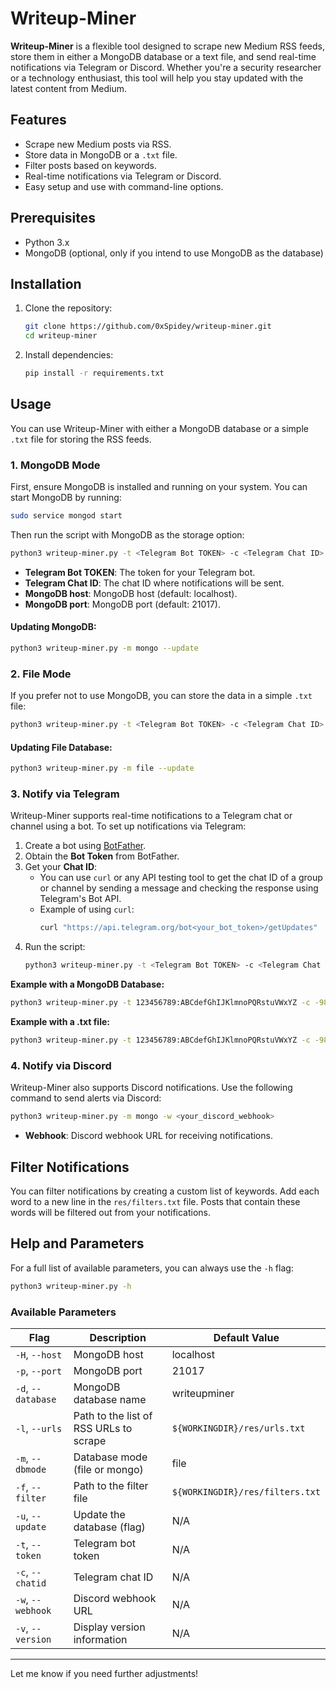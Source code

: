 # Writeup-Miner

**Writeup-Miner** is a flexible tool designed to scrape new Medium RSS feeds, store them in either a MongoDB database or a text file, and send real-time notifications via Telegram or Discord. Whether you're a security researcher or a technology enthusiast, this tool will help you stay updated with the latest content from Medium.

## Features

- Scrape new Medium posts via RSS.
- Store data in MongoDB or a `.txt` file.
- Filter posts based on keywords.
- Real-time notifications via Telegram or Discord.
- Easy setup and use with command-line options.

## Prerequisites

- Python 3.x
- MongoDB (optional, only if you intend to use MongoDB as the database)

## Installation

1. Clone the repository:
   ```bash
   git clone https://github.com/0xSpidey/writeup-miner.git
   cd writeup-miner
   ```

2. Install dependencies:
   ```bash
   pip install -r requirements.txt
   ```

## Usage

You can use Writeup-Miner with either a MongoDB database or a simple `.txt` file for storing the RSS feeds.

### 1. MongoDB Mode

First, ensure MongoDB is installed and running on your system. You can start MongoDB by running:
```bash
sudo service mongod start
```

Then run the script with MongoDB as the storage option:
```bash
python3 writeup-miner.py -t <Telegram Bot TOKEN> -c <Telegram Chat ID> -H <MongoDB host> -p <MongoDB port> -m mongo
```

- **Telegram Bot TOKEN**: The token for your Telegram bot.
- **Telegram Chat ID**: The chat ID where notifications will be sent.
- **MongoDB host**: MongoDB host (default: localhost).
- **MongoDB port**: MongoDB port (default: 21017).

#### Updating MongoDB:
```bash
python3 writeup-miner.py -m mongo --update
```

### 2. File Mode

If you prefer not to use MongoDB, you can store the data in a simple `.txt` file:
```bash
python3 writeup-miner.py -t <Telegram Bot TOKEN> -c <Telegram Chat ID> -m file
```

#### Updating File Database:
```bash
python3 writeup-miner.py -m file --update
```

### 3. Notify via Telegram

Writeup-Miner supports real-time notifications to a Telegram chat or channel using a bot. To set up notifications via Telegram:

1. Create a bot using [BotFather](https://core.telegram.org/bots#botfather).
2. Obtain the **Bot Token** from BotFather.
3. Get your **Chat ID**:
   - You can use `curl` or any API testing tool to get the chat ID of a group or channel by sending a message and checking the response using Telegram's Bot API.
   - Example of using `curl`:
     ```bash
     curl "https://api.telegram.org/bot<your_bot_token>/getUpdates"
     ```
4. Run the script:
   ```bash
   python3 writeup-miner.py -t <Telegram Bot TOKEN> -c <Telegram Chat ID> -m mongo
   ```

**Example with a MongoDB Database:**
```bash
python3 writeup-miner.py -t 123456789:ABCdefGhIJKlmnoPQRstuVWxYZ -c -987654321 -m mongo
```

**Example with a .txt file:**
```bash
python3 writeup-miner.py -t 123456789:ABCdefGhIJKlmnoPQRstuVWxYZ -c -987654321 -m file
```

### 4. Notify via Discord

Writeup-Miner also supports Discord notifications. Use the following command to send alerts via Discord:
```bash
python3 writeup-miner.py -m mongo -w <your_discord_webhook>
```

- **Webhook**: Discord webhook URL for receiving notifications.

## Filter Notifications

You can filter notifications by creating a custom list of keywords. Add each word to a new line in the `res/filters.txt` file. Posts that contain these words will be filtered out from your notifications.

## Help and Parameters

For a full list of available parameters, you can always use the `-h` flag:
```bash
python3 writeup-miner.py -h
```

### Available Parameters

| Flag               | Description                                           | Default Value                                 |
|--------------------|-------------------------------------------------------|-----------------------------------------------|
| `-H`, `--host`      | MongoDB host                                          | localhost                                     |
| `-p`, `--port`      | MongoDB port                                          | 21017                                         |
| `-d`, `--database`  | MongoDB database name                                 | writeupminer                                  |
| `-l`, `--urls`      | Path to the list of RSS URLs to scrape                | `${WORKINGDIR}/res/urls.txt`                  |
| `-m`, `--dbmode`    | Database mode (file or mongo)                         | file                                          |
| `-f`, `--filter`    | Path to the filter file                               | `${WORKINGDIR}/res/filters.txt`               |
| `-u`, `--update`    | Update the database (flag)                            | N/A                                           |
| `-t`, `--token`     | Telegram bot token                                    | N/A                                           |
| `-c`, `--chatid`    | Telegram chat ID                                      | N/A                                           |
| `-w`, `--webhook`   | Discord webhook URL                                   | N/A                                           |
| `-v`, `--version`   | Display version information                           | N/A                                           |

---

Let me know if you need further adjustments!
